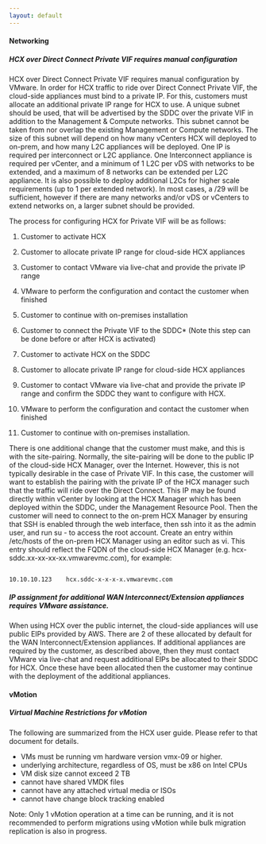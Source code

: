 ```yaml
---
layout: default
---
```



#### Networking

##### HCX over Direct Connect Private VIF requires manual configuration
HCX over Direct Connect Private VIF requires manual configuration by VMware. In order for HCX traffic to ride over Direct Connect Private VIF, the cloud-side appliances must bind to a private IP. For this, customers must allocate an additional private IP range for HCX to use. A unique subnet should be used, that will be advertised by the SDDC over the private VIF in addition to the Management & Compute networks. This subnet cannot be taken from nor overlap the existing Management or Compute networks.
The size of this subnet will depend on how many vCenters HCX will deployed to on-prem, and how many L2C appliances will be deployed. One IP is required per interconnect or L2C appliance.  One Interconnect appliance is required per vCenter, and a minimum of 1 L2C per vDS with networks to be extended, and a maximum of 8 networks can be extended per L2C appliance.  It is also possible to deploy additional L2Cs for higher scale requirements (up to 1 per extended network). In most cases, a /29 will be sufficient, however if there are many networks and/or vDS or vCenters to extend networks on, a larger subnet should be provided.

The process for configuring HCX for Private VIF will be as follows:
1. Customer to activate HCX
2. Customer to allocate private IP range for cloud-side HCX appliances
3. Customer to contact VMware via live-chat and provide the private IP range
4. VMware to perform the configuration and contact the customer when finished
5. Customer to continue with on-premises installation

1. Customer to connect the Private VIF to the SDDC* (Note this step can be done before or after HCX is activated)
2. Customer to activate HCX on the SDDC
3. Customer to allocate private IP range for cloud-side HCX appliances
4. Customer to contact VMware via live-chat and provide the private IP range and confirm the SDDC they want to configure with HCX.
5. VMware to perform the configuration and contact the customer when finished
6. Customer to continue with on-premises installation.

There is one additional change that the customer must make, and this is with the site-pairing. Normally, the site-pairing will be done to the public IP of the cloud-side HCX Manager, over the Internet. However, this is not typically desirable in the case of Private VIF. In this case, the customer will want to establish the pairing with the private IP of the HCX manager such that the traffic will ride over the Direct Connect. This IP may be found directly within vCenter by looking at the HCX Manager which has been deployed within the SDDC, under the Management Resource Pool. Then the customer will need to connect to the on-prem HCX Manager by ensuring that SSH is enabled through the web interface, then ssh into it as the admin user, and run su - to access the root account. Create an entry within /etc/hosts of the on-prem HCX Manager using an editor such as vi. This entry should reflect the FQDN of the cloud-side HCX Manager (e.g. hcx-sddc.xx-xx-xx-xx.vmwarevmc.com), for example:

```

10.10.10.123	hcx.sddc-x-x-x-x.vmwarevmc.com

```


##### IP assignment for additional WAN Interconnect/Extension appliances requires VMware assistance.
When using HCX over the public internet, the cloud-side appliances will use public EIPs provided by AWS. There are 2 of these allocated by default for the WAN Interconnect/Extension appliances. If additional appliances are required by the customer, as described above, then they must contact VMware via live-chat and request additional EIPs be allocated to their SDDC for HCX. Once these have been allocated then the customer may continue with the deployment of the additional appliances.




#### vMotion

##### Virtual Machine Restrictions for vMotion
The following are summarized from the HCX user guide. Please refer to that document for details.
* VMs must be running vm hardware version vmx-09 or higher.
* underlying architecture, regardless of OS, must be x86 on Intel CPUs
* VM disk size cannot exceed 2 TB
* cannot have shared VMDK files
* cannot have any attached virtual media or ISOs
* cannot have change block tracking enabled

Note: Only 1 vMotion operation at a time can be running, and it is not recommended to perform migrations using vMotion while bulk migration replication is also in progress.


